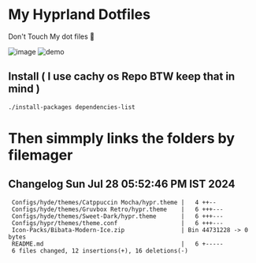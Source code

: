 # My Hyprland Dotfiles
  Don't Touch My dot files 🙂
 

  ![image](https://github.com/ALEX5402/dotfiles/assets/76860596/2fbe6020-4d76-4cf7-b052-58ff43cda405)
  ![demo](https://github.com/ALEX5402/dotfiles/assets/76860596/ff68bba7-e8da-49d3-a716-3ed3d73cfc25)

## Install ( I use cachy os Repo BTW keep that in mind )
``` ./install-packages dependencies-list ```

# Then simmply links the folders by filemager
 
## Changelog Sun Jul 28 05:52:46 PM IST 2024
```
 Configs/hyde/themes/Catppuccin Mocha/hypr.theme |   4 ++--
 Configs/hyde/themes/Gruvbox Retro/hypr.theme    |   6 +++---
 Configs/hyde/themes/Sweet-Dark/hypr.theme       |   6 +++---
 Configs/hypr/themes/theme.conf                  |   6 +++---
 Icon-Packs/Bibata-Modern-Ice.zip                | Bin 44731228 -> 0 bytes
 README.md                                       |   6 +-----
 6 files changed, 12 insertions(+), 16 deletions(-)
```
 
